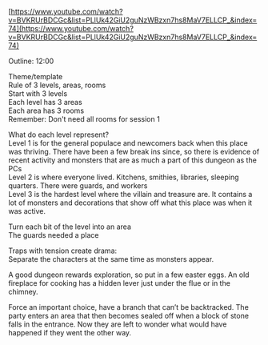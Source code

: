 [https://www.youtube.com/watch?v=BVKRUrBDCGc&list=PLlUk42GiU2guNzWBzxn7hs8MaV7ELLCP_&index=74](https://www.youtube.com/watch?v=BVKRUrBDCGc&list=PLlUk42GiU2guNzWBzxn7hs8MaV7ELLCP_&index=74)
 
Outline: 12:00
 
Theme/template  
Rule of 3 levels, areas, rooms  
Start with 3 levels  
Each level has 3 areas  
Each area has 3 rooms  
Remember: Don't need all rooms for session 1
 
What do each level represent?  
Level 1 is for the general populace and newcomers back when this place was thriving. There have been a few break ins since, so there is evidence of recent activity and monsters that are as much a part of this dungeon as the PCs  
Level 2 is where everyone lived. Kitchens, smithies, libraries, sleeping quarters. There were guards, and workers  
Level 3 is the hardest level where the villain and treasure are. It contains a lot of monsters and decorations that show off what this place was when it was active.
 
Turn each bit of the level into an area  
The guards needed a place
 
Traps with tension create drama:  
Separate the characters at the same time as monsters appear.
 
A good dungeon rewards exploration, so put in a few easter eggs. An old fireplace for cooking has a hidden lever just under the flue or in the chimney.
 
Force an important choice, have a branch that can’t be backtracked. The party enters an area that then becomes sealed off when a block of stone falls in the entrance. Now they are left to wonder what would have happened if they went the other way.